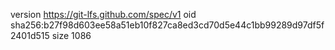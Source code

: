 version https://git-lfs.github.com/spec/v1
oid sha256:b27f98d603ee58a51eb10f827ca8ed3cd70d5e44c1bb99289d97df5f2401d515
size 1086
